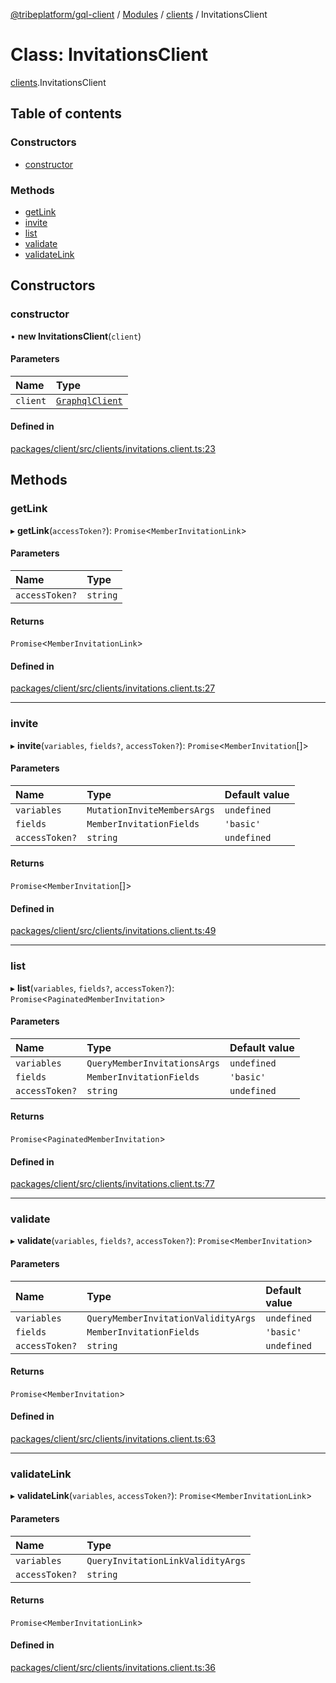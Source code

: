 [@tribeplatform/gql-client](../getting-started) / [Modules](../index) / [clients](../modules/clients) / InvitationsClient

# Class: InvitationsClient

[clients](../modules/clients).InvitationsClient

## Table of contents

### Constructors

- [constructor](InvitationsClient#constructor)

### Methods

- [getLink](InvitationsClient#getlink)
- [invite](InvitationsClient#invite)
- [list](InvitationsClient#list)
- [validate](InvitationsClient#validate)
- [validateLink](InvitationsClient#validatelink)

## Constructors

### constructor

• **new InvitationsClient**(`client`)

#### Parameters

| Name | Type |
| :------ | :------ |
| `client` | [`GraphqlClient`](GraphqlClient) |

#### Defined in

[packages/client/src/clients/invitations.client.ts:23](https://gitlab.com/tribeplatform/tribe-neo/-/blob/master/packages/client/src/clients/invitations.client.ts#L23)

## Methods

### getLink

▸ **getLink**(`accessToken?`): `Promise`<`MemberInvitationLink`\>

#### Parameters

| Name | Type |
| :------ | :------ |
| `accessToken?` | `string` |

#### Returns

`Promise`<`MemberInvitationLink`\>

#### Defined in

[packages/client/src/clients/invitations.client.ts:27](https://gitlab.com/tribeplatform/tribe-neo/-/blob/master/packages/client/src/clients/invitations.client.ts#L27)

___

### invite

▸ **invite**(`variables`, `fields?`, `accessToken?`): `Promise`<`MemberInvitation`[]\>

#### Parameters

| Name | Type | Default value |
| :------ | :------ | :------ |
| `variables` | `MutationInviteMembersArgs` | `undefined` |
| `fields` | `MemberInvitationFields` | `'basic'` |
| `accessToken?` | `string` | `undefined` |

#### Returns

`Promise`<`MemberInvitation`[]\>

#### Defined in

[packages/client/src/clients/invitations.client.ts:49](https://gitlab.com/tribeplatform/tribe-neo/-/blob/master/packages/client/src/clients/invitations.client.ts#L49)

___

### list

▸ **list**(`variables`, `fields?`, `accessToken?`): `Promise`<`PaginatedMemberInvitation`\>

#### Parameters

| Name | Type | Default value |
| :------ | :------ | :------ |
| `variables` | `QueryMemberInvitationsArgs` | `undefined` |
| `fields` | `MemberInvitationFields` | `'basic'` |
| `accessToken?` | `string` | `undefined` |

#### Returns

`Promise`<`PaginatedMemberInvitation`\>

#### Defined in

[packages/client/src/clients/invitations.client.ts:77](https://gitlab.com/tribeplatform/tribe-neo/-/blob/master/packages/client/src/clients/invitations.client.ts#L77)

___

### validate

▸ **validate**(`variables`, `fields?`, `accessToken?`): `Promise`<`MemberInvitation`\>

#### Parameters

| Name | Type | Default value |
| :------ | :------ | :------ |
| `variables` | `QueryMemberInvitationValidityArgs` | `undefined` |
| `fields` | `MemberInvitationFields` | `'basic'` |
| `accessToken?` | `string` | `undefined` |

#### Returns

`Promise`<`MemberInvitation`\>

#### Defined in

[packages/client/src/clients/invitations.client.ts:63](https://gitlab.com/tribeplatform/tribe-neo/-/blob/master/packages/client/src/clients/invitations.client.ts#L63)

___

### validateLink

▸ **validateLink**(`variables`, `accessToken?`): `Promise`<`MemberInvitationLink`\>

#### Parameters

| Name | Type |
| :------ | :------ |
| `variables` | `QueryInvitationLinkValidityArgs` |
| `accessToken?` | `string` |

#### Returns

`Promise`<`MemberInvitationLink`\>

#### Defined in

[packages/client/src/clients/invitations.client.ts:36](https://gitlab.com/tribeplatform/tribe-neo/-/blob/master/packages/client/src/clients/invitations.client.ts#L36)
